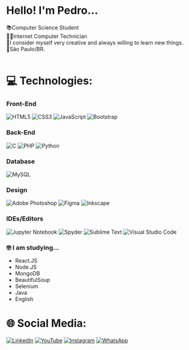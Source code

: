 # Hello! I'm Pedro...
📚Computer Science Student<br>👨‍💻Internet Computer Technician<br>🧠I consider myself very creative and always willing to learn new things.<br>📍São Paulo/BR.<br> <br>


# 💻 Technologies:
### Front-End
![HTML5](https://img.shields.io/badge/html5-%23E34F26.svg?style=for-the-badge&logo=html5&logoColor=white)
![CSS3](https://img.shields.io/badge/css3-%231572B6.svg?style=for-the-badge&logo=css3&logoColor=white)  ![JavaScript](https://img.shields.io/badge/javascript-%23323330.svg?style=for-the-badge&logo=javascript&logoColor=%23F7DF1E) ![Bootstrap](https://img.shields.io/badge/bootstrap-%23563D7C.svg?style=for-the-badge&logo=bootstrap&logoColor=white)
### Back-End
![C](https://img.shields.io/badge/c-%2300599C.svg?style=for-the-badge&logo=c&logoColor=white) ![PHP](https://img.shields.io/badge/php-%23777BB4.svg?style=for-the-badge&logo=php&logoColor=white) ![Python](https://img.shields.io/badge/python-3670A0?style=for-the-badge&logo=python&logoColor=ffdd54) 
### Database
![MySQL](https://img.shields.io/badge/mysql-%2300f.svg?style=for-the-badge&logo=mysql&logoColor=white)
### Design
![Adobe Photoshop](https://img.shields.io/badge/adobephotoshop-%2331A8FF.svg?style=for-the-badge&logo=adobephotoshop&logoColor=white)  	![Figma](https://img.shields.io/badge/figma-%23F24E1E.svg?style=for-the-badge&logo=figma&logoColor=white)
![Inkscape](https://img.shields.io/badge/Inkscape-e0e0e0?style=for-the-badge&logo=inkscape&logoColor=080A13)
### IDEs/Editors
![Jupyter Notebook](https://img.shields.io/badge/jupyter-%23FA0F00.svg?style=for-the-badge&logo=jupyter&logoColor=white) ![Spyder](https://img.shields.io/badge/Spyder-838485?style=for-the-badge&logo=spyder%20ide&logoColor=maroon) ![Sublime Text](https://img.shields.io/badge/sublime_text-%23575757.svg?style=for-the-badge&logo=sublime-text&logoColor=important) ![Visual Studio Code](https://img.shields.io/badge/Visual%20Studio%20Code-0078d7.svg?style=for-the-badge&logo=visual-studio-code&logoColor=white) 
### 🤓 I am studying...
- React.JS
- Node.JS
- MongoDB
- BeautifulSoup
- Selenium
- Java
- English 

# 🌐 Social Media:
[![LinkedIn](https://img.shields.io/badge/linkedin-%230077B5.svg?style=for-the-badge&logo=linkedin&logoColor=white)](https://linkedin.com/in/pedronicolascosta) [![YouTube](https://img.shields.io/badge/YouTube-%23FF0000.svg?style=for-the-badge&logo=YouTube&logoColor=white)](https://youtube.com/@pedronicolas180) [![Instagram](https://img.shields.io/badge/Instagram-%23E4405F.svg?style=for-the-badge&logo=Instagram&logoColor=white)](https://instagram.com/pedro_nixols) [![WhatsApp](https://img.shields.io/badge/WhatsApp-25D366?style=for-the-badge&logo=whatsapp&logoColor=white)](https://api.whatsapp.com/send?phone=5511932580079&text=Hey!%20I%20found%20your%20WhatsApp%20on%20your%20GitHub,%20let's%20talk?)

<!-- Proudly created with GPRM ( https://gprm.itsvg.in ) -->

